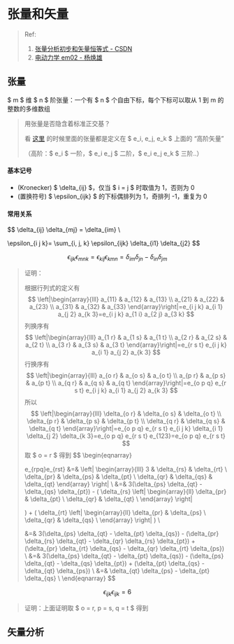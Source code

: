 # 张量和矢量

> Ref:
>
> 1. [张量分析初步和矢量恒等式 - CSDN](https://blog.csdn.net/qq_23997101/article/details/78181074)
> 2. [电动力学 em02 - 杨焕雄](http://staff.ustc.edu.cn/~hyang/em/em02.pdf)

## 张量

$ m $ 维 $ n $ 阶张量：一个有 $ n $ 个自由下标，每个下标可以取从 1 到 m 的整数的多维数组

> 用张量是否隐含着标准正交基？
>
> 看 [这里](http://staff.ustc.edu.cn/~xtao/courses/ce/downloads/ddlx_1.pdf) 的时候里面的张量都是定义在 $ e_i, e_j, e_k $ 上面的 “高阶矢量”
>
> （高阶：$ e_i $ 一阶，$ e_i e_j $ 二阶，$ e_i e_j e_k $ 三阶..） 

#### 基本记号

- (Kronecker) $ \delta_{ij} $，仅当 $ i = j $ 时取值为 1，否则为 0
- (置换符号) $ \epsilon_{ijk} $ 的下标偶排列为 1，奇排列 -1，重复为 0



#### 常用关系


$$
\delta_{ij} \delta_{mj} = \delta_{im} \\

\epsilon_{i j k}= \sum_{i, j, k} \epsilon_{ijk} \delta_{i1} \delta_{j2} 
$$

$$
\epsilon_{ijk} \epsilon_{mnk} = \epsilon_{kij} \epsilon_{kmn} = \delta_{im} \delta_{jn} - \delta_{in} \delta_{jm}
$$

> 证明：
>
> 根据行列式的定义有
> $$
> \left|\begin{array}{lll}
> a_{11} & a_{12} & a_{13} \\
> a_{21} & a_{22} & a_{23} \\
> a_{31} & a_{32} & a_{33}
> \end{array}\right|=e_{i j k} a_{i 1} a_{j 2} a_{k 3}=e_{i j k} a_{1 i} a_{2 j} a_{3 k}
> $$
> 列换序有
> $$
> \left|\begin{array}{lll}
> a_{1 r} & a_{1 s} & a_{1 t} \\
> a_{2 r} & a_{2 s} & a_{2 t} \\
> a_{3 r} & a_{3 s} & a_{3 t}
> \end{array}\right|=e_{r s t} e_{i j k} a_{i 1} a_{j 2} a_{k 3}
> $$
> 行换序有
> $$
> \left|\begin{array}{lll}
> a_{o r} & a_{o s} & a_{o t} \\
> a_{p r} & a_{p s} & a_{p t} \\
> a_{q r} & a_{q s} & a_{q t}
> \end{array}\right|=e_{o p q} e_{r s t} e_{i j k} a_{i 1} a_{j 2} a_{k 3}
> $$
> 所以
> $$
> \left|\begin{array}{lll}
> \delta_{o r} & \delta_{o s} & \delta_{o t} \\
> \delta_{p r} & \delta_{p s} & \delta_{p t} \\
> \delta_{q r} & \delta_{q s} & \delta_{q t}
> \end{array}\right|=e_{o p q} e_{r s t} e_{i j k} \delta_{i 1} \delta_{j 2} \delta_{k 3}=e_{o p q} e_{r s t} e_{123}=e_{o p q} e_{r s t}
> $$
> 取 $ o = r $ 得到
> $$
> \begin{eqnarray}
> 
> e_{rpq}e_{rst} &=&
> \left|
> \begin{array}{lll}
> 3 & \delta_{rs} & \delta_{rt} \\
> \delta_{pr} & \delta_{ps} & \delta_{pt} \\
> \delta_{qr} & \delta_{qs} & \delta_{qt}
> \end{array}
> \right|
> \\ &=& 3(\delta_{ps} \delta_{qt} - \delta_{qs} \delta_{pt}) - (
> \delta_{rs}
> \left|
> \begin{array}{ll}
> \delta_{pr} & \delta_{pt} \\
> \delta_{qr} & \delta_{qt} \\
> \end{array}
> \right|
> 
> ) + (
> \delta_{rt}
> \left|
> \begin{array}{ll}
> \delta_{pr} & \delta_{ps} \\
> \delta_{qr} & \delta_{qs} \\
> \end{array}
> \right|
> ) \\
> 
> &=& 3(\delta_{ps} \delta_{qt} - \delta_{pt} \delta_{qs}) - (\delta_{pr} \delta_{rs} \delta_{qt} - \delta_{qr} \delta_{rs} \delta_{pt}) + (\delta_{pr} \delta_{rt} \delta_{qs} - \delta_{qr} \delta_{rt} \delta_{ps}) \\
> &=& 3(\delta_{ps} \delta_{qt} - \delta_{pt} \delta_{qs}) - (\delta_{ps} \delta_{qt} - \delta_{qs} \delta_{pt}) + (\delta_{pt} \delta_{qs} - \delta_{qt} \delta_{ps}) \\
> &=& \delta_{qt} \delta_{ps} - \delta_{pt} \delta_{qs} \\
> \end{eqnarray}
> $$

$$
\epsilon_{ijk} \epsilon_{ijk} = 6
$$

> 证明：上面证明取 $ o = r, p = s, q = t $ 得到
>
> 

## 矢量分析

